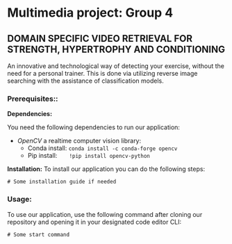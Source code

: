 # Multimedia project: Group 4

## DOMAIN SPECIFIC VIDEO RETRIEVAL FOR STRENGTH, HYPERTROPHY AND CONDITIONING

An innovative and technological way of detecting your exercise, without the need for a personal trainer. This is done via utilizing reverse image searching with the assistance of classification models.

### Prerequisites::

**Dependencies:**

You need the following dependencies to run our application:

- *OpenCV* a realtime computer vision library:
	- Conda install: `conda install -c conda-forge opencv`
	- Pip install: &nbsp;&nbsp;&nbsp;&nbsp;&nbsp; `!pip install opencv-python`

**Installation:**
To install our application you can do the following steps:

```
# Some installation guide if needed
```

### Usage:
To use our application, use the following command after cloning our repository and opening it in your designated code editor CLI:

```
# Some start command 
```
